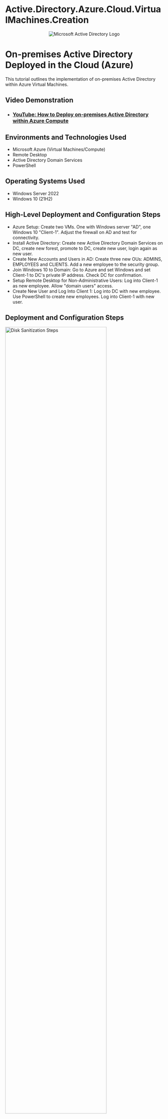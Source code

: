# Active.Directory.Azure.Cloud.VirtualMachines.Creation

<p align="center">
<img src="https://i.imgur.com/pU5A58S.png" alt="Microsoft Active Directory Logo"/>
</p>

<h1>On-premises Active Directory Deployed in the Cloud (Azure)</h1>
This tutorial outlines the implementation of on-premises Active Directory within Azure Virtual Machines.<br />


<h2>Video Demonstration</h2>

- ### [YouTube: How to Deploy on-premises Active Directory within Azure Compute](https://www.youtube.com/watch?v=KYyxUntb6iU)

<h2>Environments and Technologies Used</h2>

- Microsoft Azure (Virtual Machines/Compute)
- Remote Desktop
- Active Directory Domain Services
- PowerShell

<h2>Operating Systems Used </h2>

- Windows Server 2022
- Windows 10 (21H2)

<h2>High-Level Deployment and Configuration Steps</h2>

- Azure Setup: Create two VMs.  One with Windows server "AD", one Windows 10 "Client-1".  Adjust the firewall on AD and test for connectivity.
- Install Active Directory:  Create new Active Directory Domain Services on DC, create new forest, promote to DC, create new user, login again as new user.
- Create New Accounts and Users in AD:  Create three new OUs: ADMINS, EMPLOYEES and CLIENTS.  Add a new employee to the security group.
- Join Windows 10 to Domain:  Go to Azure and set Windows and set Client-1 to DC's private IP address.  Check DC for confirmation.
- Setup Remote Desktop for Non-Administrative Users: Log into Client-1 as new employee.  Allow "domain users" access.  
- Create New User and Log Into Client 1:  Log into DC with new employee.  Use PowerShell to create new employees.  Log into Client-1 with new user.  

<h2>Deployment and Configuration Steps</h2>

<p>
<img src="https://i.imgur.com/kyTDfkX.png" height="80%" width="80%" alt="Disk Sanitization Steps"/>
</p>
<p>
Adjusted firewall on DC-1.
</p>
<br />

<p>
<img src="https://i.imgur.com/0vFTJN7.png" height="80%" width="80%" alt="Disk Sanitization Steps"/>
</p>
<p>
Can now ping DC-1 as firewall has been adjusted.
</p>
<br />

<p>
<img src="https://i.imgur.com/UfQtSbh.png" height="80%" width="80%" alt="Disk Sanitization Steps"/>
</p>
<p>
Create an AD with wizard on DC-1.
</p>
<br />

<p>
<img src="https://i.imgur.com/MLA0gGp.png" height="80%" width="80%" alt="Disk Sanitization Steps"/>
</p>
<p>
Promote to domain controller.
</p>
<br />

<p>
<img src="https://i.imgur.com/GS7Foju.png" height="80%" width="80%" alt="Disk Sanitization Steps"/>
</p>
<p>
Created three new OUs in ADUC.  Have created generic employee John Snow and made member of admins group.
</p>
<br />

<p>
<img src="https://i.imgur.com/rtmGnJA.png" height="80%" width="80%" alt="Disk Sanitization Steps"/>
</p>
<p>
John Snow is now able to login to DC.
</p>
<br />

<p>
<img src="https://i.imgur.com/CnadiTs.png" height="80%" width="80%" alt="Disk Sanitization Steps"/>
</p>
<p>
Changed Client-1's network to private IP of DC through Azure.
</p>
<br />

<p>
<img src="https://i.imgur.com/bFNbuGb.png" height="80%" width="80%" alt="Disk Sanitization Steps"/>
</p>
<p>
Joined Client-1 to domain and gave John Snow ability to log into Client-1.
</p>
<br />

<p>
<img src="https://i.imgur.com/UNS9dvJ.png" height="80%" width="80%" alt="Disk Sanitization Steps"/>
</p>
<p>
Adjusted permissions so all domain users can now access Client-1.
</p>
<br />

<p>
<img src="https://i.imgur.com/Sa6vawk.png" height="80%" width="80%" alt="Disk Sanitization Steps"/>
</p>
<p>
Confirmed on DC, Johns Snow and all domain users l users now able to access Client-1.
</p>
<br />

<p>
<img src="https://i.imgur.com/1Mq8AUb.png" height="80%" width="80%" alt="Disk Sanitization Steps"/>
</p>
<p>
Ran a program in PowershellISE to create random user names.
</p>
<br />

<p>
<img src="https://i.imgur.com/LFBhrEb.png" height="80%" width="80%" alt="Disk Sanitization Steps"/>
</p>
<p>
Hundreds of random user names created (and one I made manually named Harry Potter).
</p>
<br />

<p>
<img src="https://i.imgur.com/l10J4mS.png" height="80%" width="80%" alt="Disk Sanitization Steps"/>
</p>
<p>
Client-1 command line shows user Harry Potter can now access Client-1.
</p>
<br />

<p>
<img src="https://i.imgur.com/DJmEXEB.png" height="80%" width="80%" alt="Disk Sanitization Steps"/>
</p>
<p>
Lorem ipsum dolor sit amet, consectetur adipiscing elit, sed do eiusmod tempor incididunt ut labore et dolore magna aliqua. Ut enim ad minim veniam, quis nostrud exercitation ullamco laboris nisi ut aliquip ex ea commodo consequat. Duis aute irure dolor in reprehenderit in voluptate velit esse cillum dolore eu fugiat nulla pariatur.
</p>
<br />

